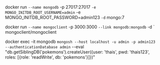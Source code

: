 docker run `
        --name mongodb `
        -p 27017:27017 `
        -e MONGO_INITDB_ROOT_USERNAME=admin `
        -e  MONGO_INITDB_ROOT_PASSWORD=admin123 `
        -d `
        mongo:7

docker run `
        --name mongoclient `
        -p 3000:3000 `
        --link mongodb:mongodb `
        -d `
        mongoclient/mongoclient

docker exec -it mongodb `
    mongosh --host localhost -u admin -p admin123 --authenticationDatabase admin `
    --eval "db.getSiblingDB('pokemons').createUser({user: 'thais', pwd: 'thais123', roles: [{role: 'readWrite', db: 'pokemons'}]})"